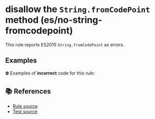 # disallow the `String.fromCodePoint` method (es/no-string-fromcodepoint)

This rule reports ES2015 `String.fromCodePoint` as errors.

## Examples

⛔ Examples of **incorrect** code for this rule:

<eslint-playground type="bad" code="/*eslint es/no-string-fromcodepoint: error */
const thumbUp = String.fromCodePoint(0x1F44D)
" />

## 📚 References

- [Rule source](https://github.com/mysticatea/eslint-plugin-es/blob/v1.4.1/lib/rules/no-string-fromcodepoint.js)
- [Test source](https://github.com/mysticatea/eslint-plugin-es/blob/v1.4.1/tests/lib/rules/no-string-fromcodepoint.js)

